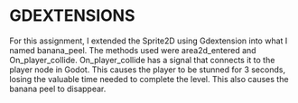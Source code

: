 # GDEXTENSIONS

For this assignment, I extended the Sprite2D using Gdextension into what I named banana_peel. The methods used were  area2d_entered and On_player_collide. On_player_collide has a signal that connects it to the player node in Godot. This causes the player to be stunned for 3 seconds, losing the valuable time needed to complete the level. This also causes the banana peel to disappear.  
